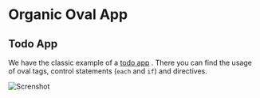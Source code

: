 # Organic Oval App

## Todo App

We have the classic example of a [todo app](./todo) . There you can find the usage of oval tags, control statements (`each` and `if`) and directives.

![Screnshot](http://i.imgur.com/vas5tBC.png)
